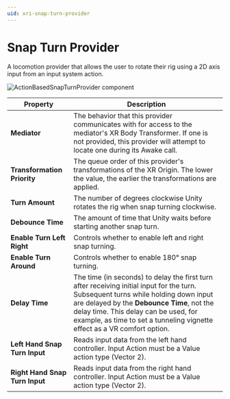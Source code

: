 ```yaml
---
uid: xri-snap-turn-provider
---
```

# Snap Turn Provider

A locomotion provider that allows the user to rotate their rig using a 2D axis input from an input system action.

![ActionBasedSnapTurnProvider component](images/snap-turn-provider.png)

| **Property** | **Description** |
|---|---|
|**Mediator**| The behavior that this provider communicates with for access to the mediator's XR Body Transformer. If one is not provided, this provider will attempt to locate one during its Awake call. |
|**Transformation Priority**| The queue order of this provider's transformations of the XR Origin. The lower the value, the earlier the transformations are applied. |
| **Turn Amount** | The number of degrees clockwise Unity rotates the rig when snap turning clockwise. |
| **Debounce Time** | The amount of time that Unity waits before starting another snap turn. |
| **Enable Turn Left Right** | Controls whether to enable left and right snap turning. |
| **Enable Turn Around** | Controls whether to enable 180° snap turning. |
| **Delay Time** | The time (in seconds) to delay the first turn after receiving initial input for the turn. Subsequent turns while holding down input are delayed by the **Debounce Time**, not the delay time. This delay can be used, for example, as time to set a tunneling vignette effect as a VR comfort option. |
| **Left Hand Snap Turn Input** | Reads input data from the left hand controller. Input Action must be a Value action type (Vector 2). |
| **Right Hand Snap Turn Input** | Reads input data from the right hand controller. Input Action must be a Value action type (Vector 2). |
